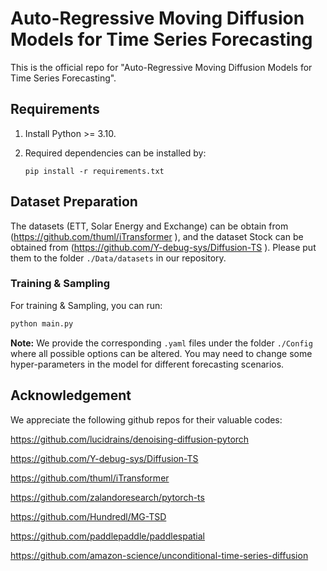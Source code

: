 # Auto-Regressive Moving Diffusion Models for Time Series Forecasting

This is the official repo for "Auto-Regressive Moving Diffusion Models for Time Series Forecasting".

## Requirements

1. Install Python >= 3.10.

2. Required dependencies can be installed by: 
   
   ```
   pip install -r requirements.txt
   ```

## Dataset Preparation

The datasets (ETT, Solar Energy and Exchange) can be obtain from (https://github.com/thuml/iTransformer ), and the dataset Stock can be obtained from (https://github.com/Y-debug-sys/Diffusion-TS ). Please put them to the folder `./Data/datasets` in our repository.


### Training & Sampling

For training & Sampling, you can run:

~~~bash
python main.py
~~~

**Note:** We provide the corresponding `.yaml` files under the folder `./Config` where all possible options can be altered. You may need to change some hyper-parameters in the model for different forecasting scenarios.


## Acknowledgement

We appreciate the following github repos for their valuable codes:

https://github.com/lucidrains/denoising-diffusion-pytorch

https://github.com/Y-debug-sys/Diffusion-TS

https://github.com/thuml/iTransformer

https://github.com/zalandoresearch/pytorch-ts

https://github.com/Hundredl/MG-TSD

https://github.com/paddlepaddle/paddlespatial

https://github.com/amazon-science/unconditional-time-series-diffusion
